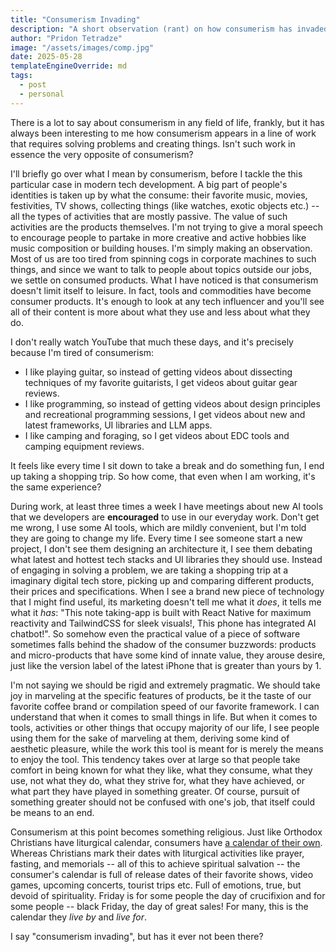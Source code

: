 ```yaml
---
title: "Consumerism Invading"
description: "A short observation (rant) on how consumerism has invaded not just my leisurely life but even my work."
author: "Pridon Tetradze"
image: "/assets/images/comp.jpg"
date: 2025-05-28
templateEngineOverride: md
tags:
  - post
  - personal
---
```


There is a lot to say about consumerism in any field of life, frankly, but it has always been interesting to me
how consumerism appears in a line of work that requires solving problems and creating things.
Isn't such work in essence the very opposite of consumerism?

I'll briefly go over what I mean by consumerism, before I tackle the this particular case in modern tech development.
A big part of people's identities is taken up by what the consume: their favorite music, movies, festivities, TV shows,
collecting things (like watches, exotic objects etc.) --
all the types of activities that are mostly passive. The value of such activities are the products themselves.
I'm not trying to give a moral speech to encourage people to partake in more creative and active hobbies like
music composition or building houses. I'm simply making an observation.
Most of us are too tired from spinning cogs in corporate machines to such things,
and since we want to talk to people about topics outside our jobs, we settle on consumed products.
What I have noticed is that consumerism doesn't limit itself to leisure.
In fact, tools and commodities have become consumer products.
It's enough to look at any tech influencer and you'll see all of their content is more about what they use
and less about what they do.

I don't really watch YouTube that much these days, and it's precisely because I'm tired of consumerism:

- I like playing guitar, so instead of getting videos about dissecting techniques of my favorite guitarists, I get videos about guitar gear reviews.
- I like programming, so instead of getting videos about design principles and recreational programming sessions, I get videos about new and latest frameworks, UI libraries and LLM apps.
- I like camping and foraging, so I get videos about EDC tools and camping equipment reviews.

It feels like every time I sit down to take a break and do something fun, I end up taking a shopping trip.
So how come, that even when I am working, it's the same experience?

During work, at least three times a week I have meetings about new AI tools that we developers are **encouraged** to use in our everyday work.
Don't get me wrong, I use some AI tools, which are mildly convenient, but I'm told they are going to change my life.
Every time I see someone start a new project, I don't see them designing an architecture it,
I see them debating what latest and hottest tech stacks and UI libraries they should use.
Instead of engaging in solving a problem, we are taking a shopping trip at a imaginary digital tech store,
picking up and comparing different products, their prices and specifications.
When I see a brand new piece of technology that I might find useful, its marketing doesn't tell me what it _does_,
it tells me what it _has_:
"This note taking-app is built with React Native for maximum reactivity and TailwindCSS for sleek visuals!,
This phone has integrated AI chatbot!".
So somehow even the practical value of a piece of software sometimes falls behind the shadow of the consumer buzzwords:
products and micro-products that have some kind of innate value, they arouse desire,
just like the version label of the latest iPhone that is greater than yours by 1.

I'm not saying we should be rigid and extremely pragmatic. We should take joy in marveling at the specific features of products,
be it the taste of our favorite coffee brand or compilation speed of our favorite framework.
I can understand that when it comes to small things in life.
But when it comes to tools, activities or other things that occupy majority of our life, I see people using them for the sake of marveling at them,
deriving some kind of aesthetic pleasure, while the work this tool is meant for is merely the means to enjoy the tool.
This tendency takes over at large so that people take comfort in being known for what they like, what they consume, what they use,
not what they do, what they strive for, what they have achieved, or what part they have played in something greater.
Of course, pursuit of something greater should not be confused with one's job, that itself could be means to an end.

Consumerism at this point becomes something religious. Just like Orthodox Christians have liturgical calendar,
consumers have [a calendar of their own](https://www.youtube.com/watch?v=CgzDcw3o6cI).
Whereas Christians mark their dates with liturgical activities like prayer, fasting, and memorials -- all of this to achieve spiritual salvation --
the consumer's calendar is full of release dates of their favorite shows, video games, upcoming concerts, tourist trips etc.
Full of emotions, true, but devoid of spirituality.
Friday is for some people the day of crucifixion and for some people -- black Friday, the day of great sales!
For many, this is the calendar they _live by_ and _live for_.

I say "consumerism invading", but has it ever not been there?
